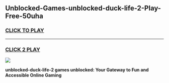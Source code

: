 
## Unblocked-Games-unblocked-duck-life-2-Play-Free-50uha
<h3>
<a href="https://premium76.site?title=unblocked-duck-life-2&ref=12A">CLICK TO PLAY</a></h3>
<hr>

<h3>
<a href="https://premium76.site?title=unblocked-duck-life-2&ref=12A">CLICK 2 PLAY</a>
  
</h3>

<a href="https://premium76.site?title=unblocked-duck-life-2&ref=12A"><img src="https://clearcache.store/games.png"></a>


**unblocked-duck-life-2 games unblocked: Your Gateway to Fun and Accessible Online Gaming**
